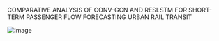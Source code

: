 COMPARATIVE ANALYSIS OF CONV-GCN AND RESLSTM FOR SHORT-TERM PASSENGER FLOW FORECASTING URBAN RAIL TRANSIT

![image](https://github.com/user-attachments/assets/d8bbd734-ce1d-4efd-88d4-909e54e6dd1d)
